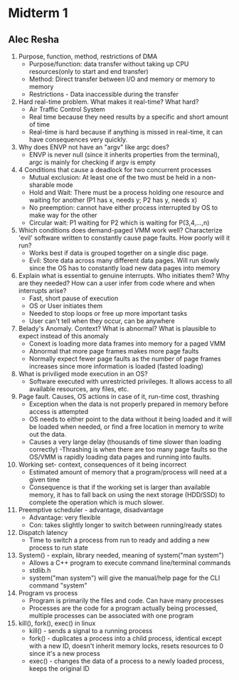 # Midterm 1

## Alec Resha

1. Purpose, function, method, restrictions of DMA
    - Purpose/function: data transfer without taking up CPU resources(only to start and end transfer)
    - Method: Direct transfer between I/O and memory or memory to memory
    - Restrictions - Data inaccessible during the transfer
2. Hard real-time problem. What makes it real-time? What hard?
    - Air Traffic Control System
    - Real time because they need results by a specific and short amount of time
    - Real-time is hard because if anything is missed in real-time, it can have consequences very quickly.
3. Why does ENVP not have an "argv" like argc does?
    - ENVP is never null (since it inherits properties from the terminal), argc is mainly for checking if argv is empty
4. 4 Conditions that cause a deadlock for two concurrent processes
    - Mutual exclusion: At least one of the two must be held in a non-sharable mode
    - Hold and Wait: There must be a process holding one resource and waiting for another (P1 has x, needs y; P2 has y, needs x)
    - No preemption: cannot have either process interrupted by OS to make way for the other
    - Circular wait: P1 waiting for P2 which is waiting for P(3,4,...,n)
5. Which conditions does demand-paged VMM work well? Characterize 'evil' software written to constantly cause page faults. How poorly will it run?
    - Works best if data is grouped together on a single disc page.
    - Evil: Store data across many different data pages. Will run slowly since the OS has to constantly load new data pages into memory
6. Explain what is essential to genuine interrupts. Who initiates them? Why are they needed? How can a user infer from code where and when interrupts arise?
    - Fast, short pause of execution
    - OS or User initiates them
    - Needed to stop loops or free up more important tasks
    - User can't tell when they occur, can be anywhere
7. Belady's Anomaly. Context? What is abnormal? What is plausible to expect instead of this anomaly
    - Conext is loading more data frames into memory for a paged VMM
    - Abnormal that more page frames makes more page faults
    - Normally expect fewer page faults as the number of page frames increases since more information is loaded (fasted loading)
8. What is priviliged mode execution in an OS?
    - Software executed with unrestricted privileges. It allows access to all available resources, any files, etc.
9. Page fault. Causes, OS actions in case of it, run-time cost, thrashing
    - Exception when the data is not properly prepared in memory before access is attempted
    - OS needs to either point to the data without it being loaded and it will be loaded when needed, or find a free location in memory to write out the data.
    - Causes a very large delay (thousands of time slower than loading correctly)
    -Thrashing is when there are too many page faults so the OS/VMM is rapidly loading data pages and running into faults.
10. Working set- context, consequences of it being incorrect
    - Estimated amount of memory that a program/process will need at a given time
    - Consequence is that if the working set is larger than available memory, it has to fall back on using the next storage (HDD/SSD) to complete the operation which is much slower.
11. Preemptive scheduler - advantage, disadvantage
    - Advantage: very flexible
    - Con: takes slightly longer to switch between running/ready states
12. Dispatch latency
    - Time to switch a process from run to ready and adding a new process to run state
13. System() - explain, library needed, meaning of system("man system")
    - Allows a C++ program to execute command line/terminal commands
    - stdlib.h
    - system("man system") will give the manual/help page for the CLI command "system"
14. Program vs process
    - Program is primarily the files and code. Can have many processes
    - Processes are the code for a program actually being processed, multiple processes can be associated with one program
15. kill(), fork(), exec() in linux
    - kill() - sends a signal to a running process
    - fork() - duplicates a process into a child process, identical except with a new ID, doesn't inherit memory locks, resets resources to 0 since it's a new process
    - exec() - changes the data of a process to a newly loaded process, keeps the original ID
